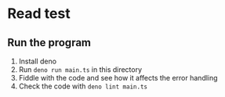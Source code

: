 # Read test

## Run the program

1. Install deno
2. Run `deno run main.ts` in this directory
3. Fiddle with the code and see how it affects the error handling
4. Check the code with `deno lint main.ts`